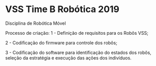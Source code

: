 # VSS Time B Robótica 2019
Disciplina de Robótica Móvel


Processo de criação:
1 - Definição de requisitos para os Robôs VSS;

2 - Codificação do firmware para controle dos robôs;

3 - Codificação do software para identificação do estados dos robôs, seleção da estratégia e execução das ações dos indivíduos.
